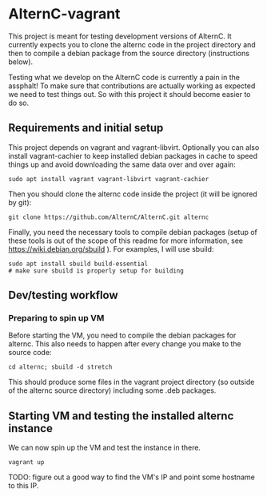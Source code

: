 # AlternC-vagrant

This project is meant for testing development versions of AlternC. It currently
expects you to clone the alternc code in the project directory and then to
compile a debian package from the source directory (instructions below).

Testing what we develop on the AlternC code is currently a pain in the
assphalt! To make sure that contributions are actually working as expected we
need to test things out. So with this project it should become easier to do so.

## Requirements and initial setup

This project depends on vagrant and vagrant-libvirt. Optionally you can also
install vagrant-cachier to keep installed debian packages in cache to speed
things up and avoid downloading the same data over and over again:

    sudo apt install vagrant vagrant-libvirt vagrant-cachier

Then you should clone the alternc code inside the project (it will be
ignored by git):

    git clone https://github.com/AlternC/AlternC.git alternc

Finally, you need the necessary tools to compile debian packages (setup of
these tools is out of the scope of this readme for more information, see
https://wiki.debian.org/sbuild ). For examples, I will use sbuild:

    sudo apt install sbuild build-essential
    # make sure sbuild is properly setup for building

## Dev/testing workflow

### Preparing to spin up VM

Before starting the VM, you need to compile the debian packages for alternc.
This also needs to happen after every change you make to the source code:

    cd alternc; sbuild -d stretch

This should produce some files in the vagrant project directory (so outside of
the alternc source directory) including some .deb packages.

## Starting VM and testing the installed alternc instance

We can now spin up the VM and test the instance in there.

    vagrant up

TODO: figure out a good way to find the VM's IP and point some hostname to this
IP.

